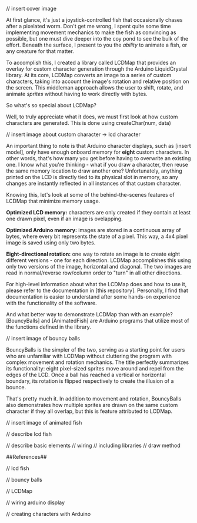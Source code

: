 // insert cover image

At first glance, it's just a joystick-controlled fish that occasionally chases after a pixelated worm. Don't get me wrong, I spent quite some time implementing movement mechanics to make the fish as convincing as possible, but one must dive deeper into the coy pond to see the bulk of the effort. Beneath the surface, I present to you the *ability* to animate a fish, or any creature for that matter.

To accomplish this, I created a library called LCDMap that provides an overlay for custom character generation through the Arduino LiquidCrystal library. At its core, LCDMap converts an image to a series of custom characters, taking into account the image's rotation and relative position on the screen. This middleman approach allows the user to shift, rotate, and animate *sprites* without having to work directly with bytes.

So what's so special about LCDMap? 

Well, to truly appreciate what it does, we must first look at how custom characters are generated. This is done using createChar(num, data) 

// insert image about custom character -> lcd character

An important thing to note is that Arduino character displays, such as [insert model], only have enough onboard memory for **eight** custom characters. In other words, that's how many you get before having to overwrite an existing one. I know what you're thinking - what if you draw a character, then reuse the same memory location to draw another one? Unfortunately, anything printed on the LCD is directly tied to its physical slot in memory, so any changes are instantly reflected in all instances of that custom character.

Knowing this, let's look at some of the behind-the-scenes features of LCDMap that minimize memory usage.

**Optimized LCD memory:** characters are only created if they contain at least one drawn pixel, even if an image is ovelapping. 

**Optimized Arduino memory:** images are stored in a continuous array of bytes, where every bit represents the state of a pixel. This way, a 4x4 pixel image is saved using only two bytes.

**Eight-directional rotation:** one way to rotate an image is to create eight different versions - one for each direction. LCDMap accomplishes this using only two versions of the image, horizontal and diagonal. The two images are read in normal/reverse row/column order to "turn" in all other directions.

For high-level information about what the LCDMap does and how to use it, please refer to the documentation in [this repository]. Personally, I find that documentation is easier to understand after some hands-on experience with the functionality of the software.

And what better way to demonstrate LCDMap than with an example? [BouncyBalls] and [AnimatedFish] are Arduino programs that utilize most of the functions defined in the library.

// insert image of bouncy balls

BouncyBalls is the simpler of the two, serving as a starting point for users who are unfamiliar with LCDMap without cluttering the program with complex movement and rotation mechanics. The title perfectly summarizes its functionality: eight pixel-sized sprites move around and repel from the edges of the LCD. Once a ball has reached a vertical or horizontal boundary, its rotation is flipped respectively to create the illusion of a bounce.

That's pretty much it. In addition to movement and rotation, BouncyBalls also demonstrates how multiple sprites are drawn on the same custom character if they all overlap, but this is feature attributed to LCDMap.

// insert image of animated fish

// describe lcd fish

// describe basic elements
// wiring
// including libraries
// draw method








##References##

// lcd fish

// bouncy balls

// LCDMap

// wiring arduino display

// creating characters with Arduino

